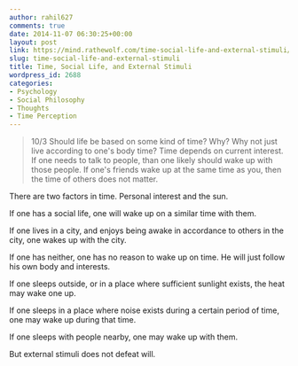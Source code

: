```yaml
---
author: rahil627
comments: true
date: 2014-11-07 06:30:25+00:00
layout: post
link: https://mind.rathewolf.com/time-social-life-and-external-stimuli/
slug: time-social-life-and-external-stimuli
title: Time, Social Life, and External Stimuli
wordpress_id: 2688
categories:
- Psychology
- Social Philosophy
- Thoughts
- Time Perception
---
```


<blockquote>
10/3
Should life be based on some kind of time? Why? Why not just live according to one's body time? Time depends on current interest. If one needs to talk to people, than one likely should wake up with those people. If one's friends wake up at the same time as you, then the time of others does not matter.</blockquote>



There are two factors in time. Personal interest and the sun.

If one has a social life, one will wake up on a similar time with them.

If one lives in a city, and enjoys being awake in accordance to others in the city, one wakes up with the city.

If one has neither, one has no reason to wake up on time. He will just follow his own body and interests.

If one sleeps outside, or in a place where sufficient sunlight exists, the heat may wake one up.

If one sleeps in a place where noise exists during a certain period of time, one may wake up during that time.

If one sleeps with people nearby, one may wake up with them.

But external stimuli does not defeat will.
